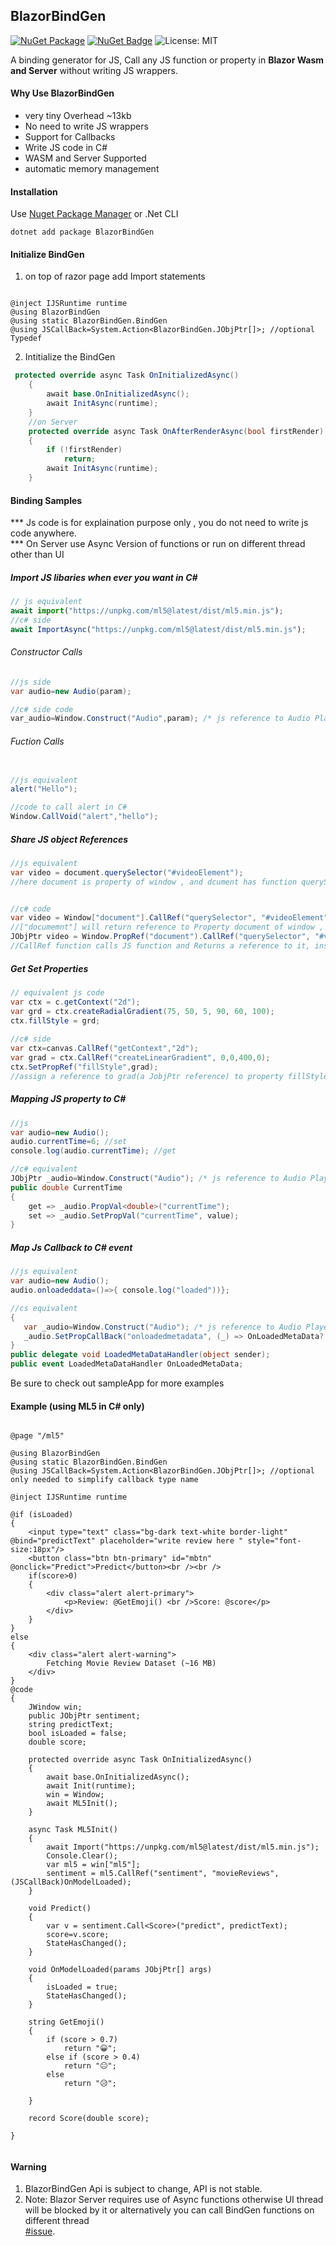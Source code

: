 ## BlazorBindGen
  [![NuGet Package](https://img.shields.io/badge/nuget-v0.0.2%20Preview%204-orange.svg)](https://www.nuget.org/packages/BlazorBindGen/)
[![NuGet Badge](https://buildstats.info/nuget/BlazorBindGen)](https://www.nuget.org/packages/BlazorBindGen/)
![License: MIT](https://img.shields.io/badge/License-MIT-blue.svg)

A binding generator for JS, Call any JS function or property in <b>Blazor Wasm and Server</b> without writing JS wrappers.

#### Why Use BlazorBindGen

* very tiny Overhead  ~13kb
* No need to write JS wrappers
* Support for Callbacks
* Write JS code in C# 
* WASM and Server Supported
* automatic memory management


#### Installation
Use [Nuget Package Manager](https://www.nuget.org/packages/BlazorBindGen/) or .Net CLI 
```
dotnet add package BlazorBindGen
```

#### Initialize BindGen
1. on top of razor page add Import statements
```razor

@inject IJSRuntime runtime
@using BlazorBindGen
@using static BlazorBindGen.BindGen
@using JSCallBack=System.Action<BlazorBindGen.JObjPtr[]>; //optional Typedef 
```

2. Intitialize the BindGen
```cs
 protected override async Task OnInitializedAsync()
    {
        await base.OnInitializedAsync();
        await InitAsync(runtime);
    }
    //on Server 
    protected override async Task OnAfterRenderAsync(bool firstRender)
	{
		if (!firstRender)
			return;
		await InitAsync(runtime);	
	}
```


#### Binding Samples

*** Js code is for explaination purpose only , you do not need to write js code anywhere.<br>
*** On Server use Async Version of functions or run on different thread other than UI 

##### Import JS libaries when ever you want in C#
```js  
// js equivalent
await import("https://unpkg.com/ml5@latest/dist/ml5.min.js");
//c# side
await ImportAsync("https://unpkg.com/ml5@latest/dist/ml5.min.js");
```

###### Constructor Calls
```cs
//js side
var audio=new Audio(param);

//c# side code 
var_audio=Window.Construct("Audio",param); /* js reference to Audio Player */ 
```

###### Fuction Calls

```cs

//js equivalent 
alert("Hello");

//code to call alert in C#
Window.CallVoid("alert","hello");
```


##### Share JS object References
```cs
//js equivalent 
var video = document.querySelector("#videoElement");
//here document is property of window , and dcument has function querySelector


//c# code 
var video = Window["document"].CallRef("querySelector", "#videoElement");
//["documemnt"] will return reference to Property document of window , another way to write it is 
JObjPtr video = Window.PropRef("document").CallRef("querySelector", "#videoElement");
//CallRef function calls JS function and Returns a reference to it, instead of whole object 
```


##### Get Set Properties
```cs
// equivalent js code 
var ctx = c.getContext("2d");
var grd = ctx.createRadialGradient(75, 50, 5, 90, 60, 100);
ctx.fillStyle = grd;
		
//c# side 
var ctx=canvas.CallRef("getContext","2d");
var grad = ctx.CallRef("createLinearGradient", 0,0,400,0);
ctx.SetPropRef("fillStyle",grad); 
//assign a reference to grad(a JobjPtr reference) to property fillStyle of canvas context
```


##### Mapping JS property to C#
```cs
//js
var audio=new Audio();
audio.currentTime=6; //set
console.log(audio.currentTime); //get

//c# equivalent
JObjPtr _audio=Window.Construct("Audio"); /* js reference to Audio Player */ 
public double CurrentTime
{
    get => _audio.PropVal<double>("currentTime");
    set => _audio.SetPropVal("currentTime", value);
}
```
##### Map Js Callback to C# event 
```cs
//js equivalent
var audio=new Audio();
audio.onloadeddata=()=>{ console.log("loaded"))};

//cs equivalent
{
   var _audio=Window.Construct("Audio"); /* js reference to Audio Player */ 
   _audio.SetPropCallBack("onloadedmetadata", (_) => OnLoadedMetaData?.Invoke(this));
}
public delegate void LoadedMetaDataHandler(object sender);
public event LoadedMetaDataHandler OnLoadedMetaData;
```

Be sure to check out sampleApp for more examples

#### Example (using ML5 in C# only)
```razor

@page "/ml5"

@using BlazorBindGen
@using static BlazorBindGen.BindGen
@using JSCallBack=System.Action<BlazorBindGen.JObjPtr[]>; //optional only needed to simplify callback type name

@inject IJSRuntime runtime

@if (isLoaded)
{
    <input type="text" class="bg-dark text-white border-light" @bind="predictText" placeholder="write review here " style="font-size:18px"/>
    <button class="btn btn-primary" id="mbtn" @onclick="Predict">Predict</button><br /><br />
    if(score>0)
    {
        <div class="alert alert-primary">
            <p>Review: @GetEmoji() <br />Score: @score</p>
        </div>
    }
}
else
{
    <div class="alert alert-warning">
        Fetching Movie Review Dataset (~16 MB)
    </div>
}
@code
{
    JWindow win;
    public JObjPtr sentiment;
    string predictText;
    bool isLoaded = false;
    double score;

    protected override async Task OnInitializedAsync()
    {
        await base.OnInitializedAsync();
        await Init(runtime);
        win = Window;
        await ML5Init();
    }

    async Task ML5Init()
    {
        await Import("https://unpkg.com/ml5@latest/dist/ml5.min.js");
        Console.Clear();
        var ml5 = win["ml5"];
        sentiment = ml5.CallRef("sentiment", "movieReviews", (JSCallBack)OnModelLoaded);
    }

    void Predict()
    {
        var v = sentiment.Call<Score>("predict", predictText);
        score=v.score;
        StateHasChanged();
    }

    void OnModelLoaded(params JObjPtr[] args)
    {
        isLoaded = true;
        StateHasChanged();
    }

    string GetEmoji()
    {
        if (score > 0.7)
            return "😀";
        else if (score > 0.4)
            return "😐";
        else
            return "😥";

    }

    record Score(double score);

}


```




#### Warning 
1. BlazorBindGen Api is subject to change, API is not stable.
2. Note: Blazor Server requires use of Async functions otherwise UI thread will be blocked by it or alternatively you can call BindGen functions on different thread <br/>
[#issue](https://github.com/dotnet/aspnetcore/issues/37926).

